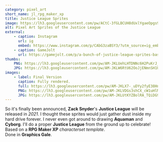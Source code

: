 ```yaml
---
category: pixel_art
short_name: jl_rpg_maker_xp
title: Justice League Sprites
image: https://lh3.googleusercontent.com/pw/ACtC-3fGLBCUH8dUxlYgaeOpgs9_28h_7SlMXSAvymacS6AjmuYmYGvVJd-c6txb9a-9UHbepgnsSD3Hi0goC06LJgRfVIyUlVTiYHesws_VnXtj4TAfF7rTf62zTb1maTAKv95m5zDPgtpaGJ0hY9NOxx3v=w1200-h630-no?authuser=0
alt: Pixel Art Sprites of the Justice League
external:
    - caption: Instagram
      url: ig
      embed: https://www.instagram.com/p/CAbG3zaBSY3/?utm_source=ig_embed&amp;utm_campaign=loading
    - caption: GameJolt
      url: https://gamejolt.com/p/a-bunch-of-justice-league-sprites-based-on-a-rpg-maker-xp-character-esssnvxd
thumbs:
    PNG: https://lh3.googleusercontent.com/pw/AM-JKLUehLHTDNNc6H2PuKrJ_Lp_MoZFuqZaAoP6vquQ98JrmkNMMSywbeo0uQJNcJItFlfuGzsHEt089Bfm8XZWHm4Pm_sRNq5dNr_TjZ4Xt5gSTgGTsSsdYvYWAimkZehlgDtPXOjt-4_g244vqH1oEVtl
    JPG: https://lh3.googleusercontent.com/pw/AM-JKLW6RtU62OoJjENmnSH1UUQaaPfhlMvh1DTkCoqZWkbuRumHf-L8K55bBApheC_t9k-ALLcoKIhajKVle2KbOECaM0e8eutZ6LjSsJ09AShEPKWR0WSiNrj5cGNvwmdCqjwZRjsNtWCiztRCOSVY6EXn
images:
    - label: Final Version
      caption: Fully rendered.
      full: https://lh3.googleusercontent.com/pw/AM-JKLX7-_uDYy2fyE38HnRNZzZ0tQa5zdIdFZt67awHIVai4ZvCwlN_YfgkcVAtqjy3lDVyDqObJXUxKlXSutx62uzbPxjhrSy9SVah7SiwCP_6NPa8kwN6bVZxUNgu5dnvHxYxRSmRJ4VH54V9H-PH3XIz=s1080
      PNG: https://lh3.googleusercontent.com/pw/AM-JKLVDGs3shCX_cW1uHlM0bI-5NEjAurxM-jeWdp1tTHf4FGQUu4Ok855QSVxMNVFCWyLotXGb55LG4T_Z2_mp5A6MWYB2n2__xPEwRA9K-5IHY2UWNV2E8jyQV3CTiSrRlMwIbyH-xYoq1lKRy5_k-irR
      JPG: https://lh3.googleusercontent.com/pw/AM-JKLUtKYZBolRA_TQiDG9iAtf7KxjZzJnemu0uTOKgMHfSNFeEmrRzMQaNpPGP0p_BiVBKbnVn-G1nO3fAgil9kWwpV5m3g_EtbA8dLyAQNP9g7BbKsSTX803kvRXf-3qnVFqeA8YCveTd7Fuv1YHvrsun
---
```


So it's finally been announced, **Zack Snyder**'s **Justice League** will be released in *2021*.
I thought these sprites would just gather dust inside my hard drive forever.
I never even got around to drawing **Aquaman** and **Cyborg**.
I'll do a proper **Justice League** from the ground up to celebrate!  
Based on a **RPG Maker XP** *characterset template*.  
Done in **Graphics Gale**.
